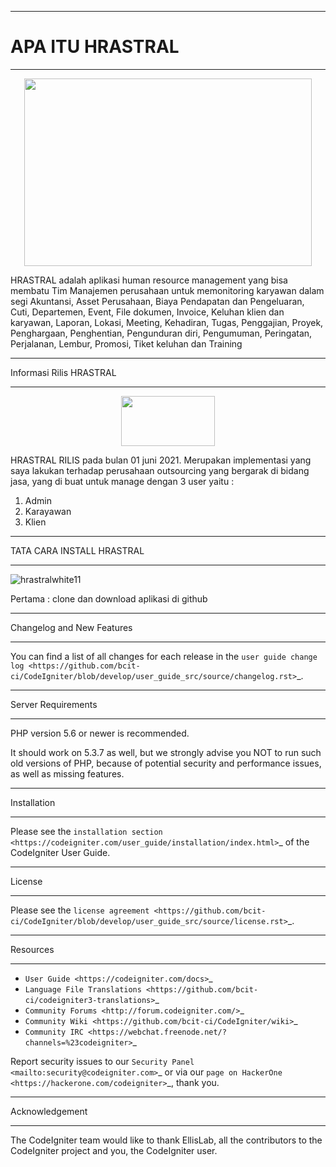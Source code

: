 *******************
# APA ITU HRASTRAL
*******************
<p align="center">
  <img width="460" height="300" src="https://user-images.githubusercontent.com/42500531/122664161-cba2ae00-d1c9-11eb-9d79-a8a35d6c83ba.png">
</p>

HRASTRAL adalah aplikasi human resource management yang bisa membatu Tim Manajemen perusahaan
untuk memonitoring karyawan dalam segi Akuntansi, Asset Perusahaan, Biaya Pendapatan dan Pengeluaran,
Cuti, Departemen, Event, File dokumen, Invoice, Keluhan klien dan karyawan, Laporan, Lokasi, Meeting,
Kehadiran, Tugas, Penggajian, Proyek, Penghargaan, Penghentian, Pengunduran diri, Pengumuman, Peringatan,
Perjalanan, Lembur, Promosi, Tiket keluhan dan Training

*******************
Informasi Rilis HRASTRAL
*******************
<p align="center">
  <img width="150" height="80" src="https://user-images.githubusercontent.com/42500531/122683760-8a42ea80-d22b-11eb-8294-a68aae196704.png">
</p>

HRASTRAL RILIS pada bulan 01 juni 2021.
Merupakan implementasi yang saya lakukan terhadap perusahaan outsourcing yang bergarak di bidang jasa, 
yang di buat untuk manage dengan 3 user yaitu :
1. Admin
2. Karayawan
3. Klien

*******************
TATA CARA INSTALL HRASTRAL
*******************
![hrastralwhite11](https://user-images.githubusercontent.com/42500531/122683760-8a42ea80-d22b-11eb-8294-a68aae196704.png)

Pertama :
clone dan download aplikasi di github

**************************
Changelog and New Features
**************************

You can find a list of all changes for each release in the `user
guide change log <https://github.com/bcit-ci/CodeIgniter/blob/develop/user_guide_src/source/changelog.rst>`_.

*******************
Server Requirements
*******************

PHP version 5.6 or newer is recommended.

It should work on 5.3.7 as well, but we strongly advise you NOT to run
such old versions of PHP, because of potential security and performance
issues, as well as missing features.

************
Installation
************

Please see the `installation section <https://codeigniter.com/user_guide/installation/index.html>`_
of the CodeIgniter User Guide.

*******
License
*******

Please see the `license
agreement <https://github.com/bcit-ci/CodeIgniter/blob/develop/user_guide_src/source/license.rst>`_.

*********
Resources
*********

-  `User Guide <https://codeigniter.com/docs>`_
-  `Language File Translations <https://github.com/bcit-ci/codeigniter3-translations>`_
-  `Community Forums <http://forum.codeigniter.com/>`_
-  `Community Wiki <https://github.com/bcit-ci/CodeIgniter/wiki>`_
-  `Community IRC <https://webchat.freenode.net/?channels=%23codeigniter>`_

Report security issues to our `Security Panel <mailto:security@codeigniter.com>`_
or via our `page on HackerOne <https://hackerone.com/codeigniter>`_, thank you.

***************
Acknowledgement
***************

The CodeIgniter team would like to thank EllisLab, all the
contributors to the CodeIgniter project and you, the CodeIgniter user.
